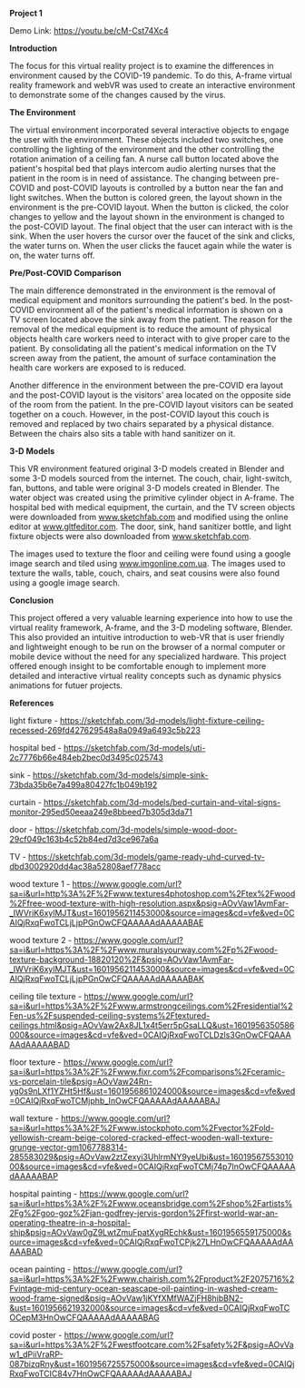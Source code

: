 **Project 1**

Demo Link: https://youtu.be/cM-Cst74Xc4

**Introduction**

The focus for this virtual reality project is to examine the differences in environment caused by the COVID-19 pandemic. To do this, A-frame virtual reality framework and webVR was used to create an interactive environment to demonstrate some of the changes caused by the virus. 


**The Environment**

The virtual environment incorporated several interactive objects to engage the user with the environment. These objects included two switches, one controlling the lighting of the environment and the other controlling the rotation animation of a ceiling fan. A nurse call button located above the patient's hospital bed that plays intercom audio alerting nurses that the patient in the room is in need of assistance. The changing between pre-COVID and post-COVID layouts is controlled by a button near the fan and light switches. When the button is colored green, the layout shown in the environment is the pre-COVID layout. When the button is clicked, the color changes to yellow and the layout shown in the environment is changed to the post-COVID layout. The final object that the user can interact with is the sink. When the user hovers the cursor over the faucet of the sink and clicks, the water turns on. When the user clicks the faucet again while the water is on, the water turns off. 


**Pre/Post-COVID Comparison**

The main difference demonstrated in the environment is the removal of medical equipment and monitors surrounding the patient's bed. In the post-COVID environment all of the patient's medical information is shown on a TV screen located above the sink away from the patient. The reason for the removal of the medical equipment is to reduce the amount of physical objects health care workers need to interact with to give proper care to the patient. By consolidating all the patient's medical information on the TV screen away from the patient, the amount of surface contamination the health care workers are exposed to is reduced.

Another difference in the environment between the pre-COVID era layout and the post-COVID layout is the visitors' area located on the opposite side of the room from the patient. In the pre-COVID layout visitors can be seated together on a couch. However, in the post-COVID layout this couch is removed and replaced by two chairs separated by a physical distance. Between the chairs also sits a table with hand sanitizer on it. 


**3-D Models**

This VR environment featured original 3-D models created in Blender and some 3-D models sourced from the internet. The couch, chair, light-switch, fan, buttons, and table were original 3-D models created in Blender. The water object was created using the primitive cylinder object in A-frame. The hospital bed with medical equipment, the curtain, and the TV screen objects were downloaded from www.sketchfab.com and modified using the online editor at www.gltfeditor.com. The door, sink, hand sanitizer bottle, and light fixture objects were also downloaded from www.sketchfab.com. 

The images used to texture the floor and ceiling were found using a google image search and tiled using www.imgonline.com.ua. The images used to texture the walls, table, couch, chairs, and seat cousins were also found using a google image search. 


**Conclusion**

This project offered a very valuable learning experience into how to use the virtual reality framework, A-frame, and the 3-D modeling software, Blender. This also provided an intuitive introduction to web-VR that is user friendly and lightweight enough to be run on the browser of a normal computer or mobile device without the need for any specialized hardware. This project offered enough insight to be comfortable enough to implement more detailed and interactive virtual reality concepts such as dynamic physics animations for futuer projects.


**References**

light fixture - https://sketchfab.com/3d-models/light-fixture-ceiling-recessed-269fd427629548a8a0949a6493c5b223

hospital bed - https://sketchfab.com/3d-models/uti-2c7776b66e484eb2bec0d3495c025743

sink - https://sketchfab.com/3d-models/simple-sink-73bda35b6e7a499a80427fc1b049b192

curtain - https://sketchfab.com/3d-models/bed-curtain-and-vital-signs-monitor-295ed50eeaa249e8bbeed7b305d3da71

door - https://sketchfab.com/3d-models/simple-wood-door-29cf049c163b4c52b84ed7d3ce967a6a

TV -  https://sketchfab.com/3d-models/game-ready-uhd-curved-tv-dbd3002920dd4ac38a52808aef778acc

wood texture 1 - https://www.google.com/url?sa=i&url=http%3A%2F%2Fwww.textures4photoshop.com%2Ftex%2Fwood%2Ffree-wood-texture-with-high-resolution.aspx&psig=AOvVaw1AvmFar-_IWVriK6xylMJT&ust=1601956211453000&source=images&cd=vfe&ved=0CAIQjRxqFwoTCLjLjpPGnOwCFQAAAAAdAAAAABAE

wood texture 2 - https://www.google.com/url?sa=i&url=https%3A%2F%2Fwww.muralsyourway.com%2Fp%2Fwood-texture-background-18820120%2F&psig=AOvVaw1AvmFar-_IWVriK6xylMJT&ust=1601956211453000&source=images&cd=vfe&ved=0CAIQjRxqFwoTCLjLjpPGnOwCFQAAAAAdAAAAABAK

ceiling tile texture - https://www.google.com/url?sa=i&url=https%3A%2F%2Fwww.armstrongceilings.com%2Fresidential%2Fen-us%2Fsuspended-ceiling-systems%2Ftextured-ceilings.html&psig=AOvVaw2Ax8JL1x4t5err5pGsaLLQ&ust=1601956350586000&source=images&cd=vfe&ved=0CAIQjRxqFwoTCLDzls3GnOwCFQAAAAAdAAAAABAD

floor texture - https://www.google.com/url?sa=i&url=https%3A%2F%2Fwww.fixr.com%2Fcomparisons%2Fceramic-vs-porcelain-tile&psig=AOvVaw24Rn-yg0s9nLXf1YZHt5Hf&ust=1601956861024000&source=images&cd=vfe&ved=0CAIQjRxqFwoTCMjphb_InOwCFQAAAAAdAAAAABAJ

wall texture - https://www.google.com/url?sa=i&url=https%3A%2F%2Fwww.istockphoto.com%2Fvector%2Fold-yellowish-cream-beige-colored-cracked-effect-wooden-wall-texture-grunge-vector-gm1067788314-285583029&psig=AOvVaw2ztZexyi3UhlrmNY9yeUbi&ust=1601956755301000&source=images&cd=vfe&ved=0CAIQjRxqFwoTCMj74p7InOwCFQAAAAAdAAAAABAP

hospital painting - https://www.google.com/url?sa=i&url=https%3A%2F%2Fwww.oceansbridge.com%2Fshop%2Fartists%2Fg%2Fgoo-goz%2Fjan-godfrey-jervis-gordon%2Ffirst-world-war-an-operating-theatre-in-a-hospital-ship&psig=AOvVaw0gZ9LwtZmuFpatXygREchk&ust=1601956559175000&source=images&cd=vfe&ved=0CAIQjRxqFwoTCPjk27LHnOwCFQAAAAAdAAAAABAD

ocean painting - https://www.google.com/url?sa=i&url=https%3A%2F%2Fwww.chairish.com%2Fproduct%2F2075716%2Fvintage-mid-century-ocean-seascape-oil-painting-in-washed-cream-wood-frame-signed&psig=AOvVaw1jKYfXMfWAZjFH8hibBN2-&ust=1601956621932000&source=images&cd=vfe&ved=0CAIQjRxqFwoTCOCepM3HnOwCFQAAAAAdAAAAABAG

covid poster - https://www.google.com/url?sa=i&url=https%3A%2F%2Fwestfootcare.com%2Fsafety%2F&psig=AOvVaw1_dPiiVraRP-087bizqRny&ust=1601956725575000&source=images&cd=vfe&ved=0CAIQjRxqFwoTCIC84v7HnOwCFQAAAAAdAAAAABAJ
